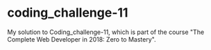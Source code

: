 # coding_challenge-11
My solution to Coding_challenge-11, which is part of the course "The Complete Web Developer in 2018: Zero to Mastery".
